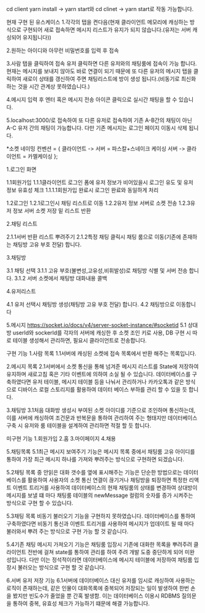 cd client yarn install -> yarn start와 cd clinet -> yarn start로 작동 가능합니다.

현재 구현 된 유스케이스
1.각각의 탭을 켠다음(현재 클라이언트 메모리에 캐싱하는 방식으로 구현되어 새로 접속하면 메시지 리스트가 유지가 되지 않습니다.(유저는 서버 캐싱되어 유지됩니다))

2.원하는 아이디와 아무런 비밀번호를 입력 후 접속

3.사람 탭을 클릭하여 접속 유저 클릭하면 다른 유저와의 채팅룸에 접속이 가능 합니다. 현재는 메시지를 보내지 않아도 바로 연결이 되기 때문에 또 다른 유저의 메시지 탭을 클릭하여 새로이 상태를 갱신하여 주면 채팅리스트에 방이 생성 됩니다.(비동기로 최신화 하는 것을 시간 관계상 못하였습니다.)

4.메시지 입력 후 엔터 혹은 메시지 전송 아이콘 클릭으로 실시간 채팅을 할 수 있습니다.

5.localhost:3000/로 접속하여 또 다른 유저로 접속하여 기존 A-B간의 채팅이 아닌 A-C 유저 간의 채팅이 가능합니다. 다만 기존 메시지는 로그인 페이지 이동시 삭제 됩니다.


*소켓 네이밍 컨벤션 = {
    클라이언트 -> 서버 = 파스칼+스네이크 케이싱
    서버 -> 클라이언트 = 카멜케이싱
};


1.로그인 화면

1.1회원가입
1.1.1클라이언트 로그인 폼에 유저 정보가 비어있을시 로그인 유도 및 유저 정보 유효성 체크
1.1.1.1회원가입 완료시 로그인 완료와 동일하게 처리

1.2로그인
1.2.1로그인시 채팅 리스트로 이동
1.2.2유저 정보 서버로 소켓 전송
1.2.3유저 정보 서버 소켓 저장 밑 리스트 반환

2.채팅 리스트

2.1.1서버 반환 리스트 뿌려주기
2.1.2특정 채팅 클릭시 채팅 룸으로 이동(기존에 존재하는 채팅방 고유 부호 전달) 합니다.

3.채팅방

3.1 채팅 선택
3.1.1 고유 부호(불변성,고유성,비휘발성)로 채팅방 식별 및 서버 전송 합니다.
3.1.2 서버 소켓에서 채팅방 대화내용 콜백

4.유저리스트

4.1 유저 선택시 채팅방 생성(채팅방 고유 부호 전달) 합니다.
4.2 채팅방으로 이동합니다

5.메시지
https://socket.io/docs/v4/server-socket-instance/#socketid
5.1 상대방 userId와 sockerId를 각자의 서버에 캐싱한 후 소켓 조인 키로 사용, DB 구현 시 따로 테이블 생성해서 관리하면, 필요시 클라이언트로 전송합니다.


구현 기능
1.사람 목록
1.1서버에 캐싱된 소켓에 접속 목록에서 반환 해주는 목록입니다.

2.메시지 목록
2.1서버에서 소켓 통신을 통해 넘겨준 메시지 리스트를 State에 저장하여 유지하며 새로고침 혹은 기타 이벤트에 의하여 소실 될 수 있습니다.
데이터베이스를 구축하였다면 유저 테이블, 메시지 테이블 등을 나눠서 관리하거나 카카오톡과 같은 방식으로 디바이스 로컬 스토리지를 활용하여 데이터 베이스 부하를 관리 할 수 있을 듯 합니다.

3.채팅방
3.1처음 대화방 생성시 부여된 소켓 아이디를 기준으로 조인하며 통신하는데, 이를 서버에 캐싱하여 조건문과 반복문을 통하여 관리하여 주는 형태지만 데이터베이스 구축 시 유저와 룸 테이블을 설계하여 관리하면 적절 할 듯 합니다.

미구현 기능
1.회원가입
2.홈
3.마이페이지
4.채용

5.채팅목록
5.1최근 메시지 보여주기 기능은 메시지 목록 중에서 채팅룸 고유 아이디를 통하여 가장 최근 메시지 하나를 가져와 뿌려주는 방식으로 구현하면 되겠습니다. 

5.2채팅 목록 중 안읽은 대화 갯수를 옆에 표시해주는 기능은 단순한 방법으로는 데이터베이스를 활용하여 사용자의 소켓 통신 연결이 끊기거나 채팅방을 퇴장하면 특정한 리액트 이벤트 트리거를 사용하여 데이터베이스의 현재 채팅룸의 상태를 변경하여 상대방이 메시지를 보낼 떄 마다 채팅룸 테이블의 newMessage 컬럼의 숫자를 증가 시켜주는 방식으로 구현 할 수 있습니다.

5.3채팅 목록 비동기 불러오기 기능을 구현하지 못하였습니다. 데이터베이스를 통하여 구축하였다면 비동기 통신과 이벤트 트리거를 사용하여 메시지가 업데이트 될 때 마다 불러와서 뿌려 주는 방식으로 구현 가능 할 것 같습니다.

5.4기존 채팅 메시지 가져오기 기능은 채팅룸 입장시 기존에 대화한 목록을 뿌려주려 클라이언트 전반에 걸쳐 state를 통하여 관리를 하여 주려 개발 도중 중단하게 되어 미완성입니다. 다만 이는 정석적이라면 데이터베이스에 메시지 테이블에 저장하여 채팅룸 입장시 불러오는 방식으로 구현 할 것 같습니다.


6.서버 유저 저장 기능
6.1서버에 데이터베이스 대신 유저를 임시로 캐싱하여 사용하는 로직이 존재하는데, 같은 인물이 대화목록에 중복되어 저장되는 일이 발생하여 한번 손을 봤지만 빈도수가 줄었을 뿐 간혹 발생함. 이는 데이터베이스 이용시 RDBMS 질의문을 통하여 중복, 유효성 체크가 가능하기 떄문에 해결 가능합니다.
